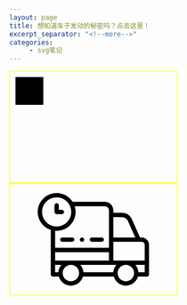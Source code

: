 ```yaml
---
layout: page
title: 想知道车子发动的秘密吗？点击这里！
excerpt_separator: "<!--more-->"
categories:
     - svg笔记
---
```



<!--more-->

<head>
<style>
svg {
  width:300px;
  height:200px;
  border:1px solid yellow;

  -webkit-transition: transform 5s;
}
</style>
</head>
<body>
<svg xmlns="http://www.w3.org/2000/svg">
  <rect id="ant"
        x="10" y="10"
        width="50" height="50"
        >
 
  </rect>
  <animate
           xlink:href="#car"
           attributeName="x"  
           to="100"
           dur="3s"
           begin="0s"/>
</svg>
</head>
<body>
	<svg <svg xmlns="http://www.w3.org/2000/svg" height="512pt" viewBox="0 -43 512 512" width="512pt"><path d="m478.175781 204.574219h-7.617187l-37.609375-84.367188c-7.871094-17.65625-25.445313-29.105469-44.773438-29.164062l-40.546875-.132813v-11.496094c0-21.5-17.453125-38.988281-38.90625-38.988281h-148.117187c-15.464844-24.28125-42.644531-40.425781-73.523438-40.425781-48.015625 0-87.082031 39.03125-87.082031 87.007812 0 38.546876 25.21875 71.320313 60.035156 82.714844v204.957032c0 5.523437 4.476563 10 10 10h26.917969c6.964844 24.105468 29.234375 41.785156 55.554687 41.785156 26.320313 0 48.585938-17.679688 55.554688-41.785156h141.792969c6.964843 24.105468 29.234375 41.785156 55.554687 41.785156 26.320313 0 48.585938-17.679688 55.554688-41.785156h41.035156c5.523438 0 10-4.476563 10-10v-136.273438c0-18.652344-15.175781-33.832031-33.824219-33.832031zm13.824219 33.832031v72.4375h-144.371094v-86.269531h130.546875c7.621094 0 13.824219 6.207031 13.824219 13.832031zm-144.269531 126.273438h-137.546875c-.878906-12.890626-6-24.632813-13.976563-33.839844h165.503907c-7.980469 9.207031-13.101563 20.949218-13.980469 33.839844zm-267.695313-53.839844v-38.582032h247.59375v38.582032zm308.074219-199.796875c11.472656.035156 21.902344 6.828125 26.574219 17.308593l33.976562 76.222657h-101.03125v-93.664063zm-368.109375-24.035157c0-36.949218 30.09375-67.007812 67.082031-67.007812s67.082031 30.058594 67.082031 67.007812c0 36.949219-30.09375 67.007813-67.082031 67.007813s-67.082031-30.058594-67.082031-67.007813zm67.082031 87.007813c48.015625 0 87.082031-39.03125 87.082031-87.007813 0-9.265624-1.457031-18.199218-4.15625-26.582031h138.714844c10.425782 0 18.90625 8.519531 18.90625 18.988281v172.84375h-247.59375v-78.523437c2.324219.1875 4.675782.28125 7.046875.28125zm-7.046875 156.824219h28.773438c-7.980469 9.207031-13.101563 20.949218-13.980469 33.839844h-14.792969zm72.472656 75.625c-20.851562 0-37.816406-16.960938-37.816406-37.8125 0-20.847656 16.964844-37.808594 37.816406-37.808594 20.847657 0 37.8125 16.960938 37.8125 37.808594 0 20.851562-16.964843 37.8125-37.8125 37.8125zm252.902344 0c-20.851562 0-37.816406-16.960938-37.816406-37.8125 0-20.847656 16.964844-37.808594 37.816406-37.808594 20.851563 0 37.8125 16.960938 37.8125 37.808594 0 20.851562-16.964844 37.8125-37.8125 37.8125zm86.589844-41.785156h-28.914062c-.878907-12.890626-6-24.632813-13.976563-33.839844h42.890625zm0 0"/><path d="m111.164062 97.007812h-24.082031c-5.523437 0-10-4.476562-10-10v-30.585937c0-5.523437 4.476563-10 10-10 5.523438 0 10 4.476563 10 10v20.585937h14.082031c5.523438 0 10 4.476563 10 10 0 5.523438-4.476562 10-10 10zm0 0"/><path d="m203.648438 224.582031c-4.1875 0-7.988282-2.714843-9.40625-6.640625-1.394532-3.863281-.199219-8.335937 2.9375-10.992187 3.285156-2.777344 8.09375-3.121094 11.746093-.863281 3.507813 2.167968 5.320313 6.410156 4.523438 10.445312-.910157 4.609375-5.101563 8.050781-9.800781 8.050781zm0 0"/><path d="m158.433594 224.574219h-45.320313c-5.523437 0-10-4.476563-10-10 0-5.519531 4.476563-10 10-10h45.320313c5.523437 0 10 4.480469 10 10 0 5.523437-4.476563 10-10 10zm0 0"/><path d="m294.550781 224.574219h-45.320312c-5.519531 0-10-4.476563-10-10 0-5.519531 4.480469-10 10-10h45.320312c5.523438 0 10 4.480469 10 10 0 5.523437-4.476562 10-10 10zm0 0"/></svg>
</body>